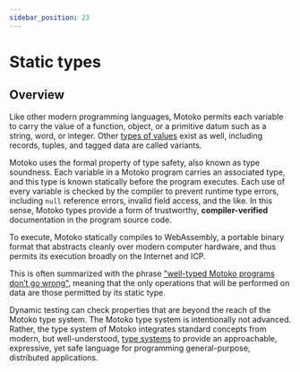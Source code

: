 ```yaml
---
sidebar_position: 23
---
```


# Static types

## Overview

Like other modern programming languages, Motoko permits each variable to carry the value of a function, object, or a primitive datum such as a string, word, or integer. Other [types of values](/docs/current/motoko/getting-started/basic-concepts.md#intro-values) exist as well, including records, tuples, and tagged data are called variants.

Motoko uses the formal property of type safety, also known as type soundness. Each variable in a Motoko program carries an associated type, and this type is known statically before the program executes. Each use of every variable is checked by the compiler to prevent runtime type errors, including `null` reference errors, invalid field access, and the like. In this sense, Motoko types provide a form of trustworthy, **compiler-verified** documentation in the program source code.

To execute, Motoko statically compiles to WebAssembly, a portable binary format that abstracts cleanly over modern computer hardware, and thus permits its execution broadly on the Internet and ICP.

This is often summarized with the phrase ["well-typed Motoko programs don’t go wrong"](/docs/current/motoko/getting-started/basic-concepts.md#type-soundness), meaning that the only operations that will be performed on data are those permitted by its static type.

Dynamic testing can check properties that are beyond the reach of the Motoko type system. The Motoko type system is intentionally not advanced. Rather, the type system of Motoko integrates standard concepts from modern, but well-understood, [type systems](/docs/current/motoko/getting-started/motoko-introduction) to provide an approachable, expressive, yet safe language for programming general-purpose, distributed applications.
